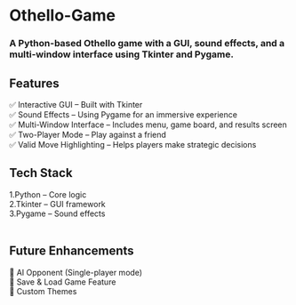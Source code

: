 # Othello-Game
<html>
<h3>A Python-based Othello game with a GUI, sound effects, and a multi-window interface using Tkinter and Pygame.</h3>
 <h2>Features</h2>
 <p>
✅ Interactive GUI – Built with Tkinter</br>
✅ Sound Effects – Using Pygame for an immersive experience</br>
✅ Multi-Window Interface – Includes menu, game board, and results screen</br>
✅ Two-Player Mode – Play against a friend </br>
✅ Valid Move Highlighting – Helps players make strategic decisions</br>
</hr>
<h2>Tech Stack</h2>
1.Python – Core logic</br>
2.Tkinter – GUI framework</br>
3.Pygame – Sound effects</br>
</br>
<h2>Future Enhancements</h2>
🔹 AI Opponent (Single-player mode)</br>
🔹 Save & Load Game Feature</br>
🔹 Custom Themes</br> 
</html>
